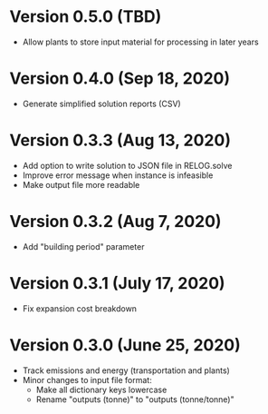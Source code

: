 # Version 0.5.0 (TBD)

- Allow plants to store input material for processing in later years

# Version 0.4.0 (Sep 18, 2020)

- Generate simplified solution reports (CSV)

# Version 0.3.3 (Aug 13, 2020)

- Add option to write solution to JSON file in RELOG.solve
- Improve error message when instance is infeasible
- Make output file more readable

# Version 0.3.2 (Aug 7, 2020)

- Add "building period" parameter

# Version 0.3.1 (July 17, 2020)

- Fix expansion cost breakdown

# Version 0.3.0 (June 25, 2020)

- Track emissions and energy (transportation and plants)
- Minor changes to input file format:
    - Make all dictionary keys lowercase
    - Rename "outputs (tonne)" to "outputs (tonne/tonne)"
